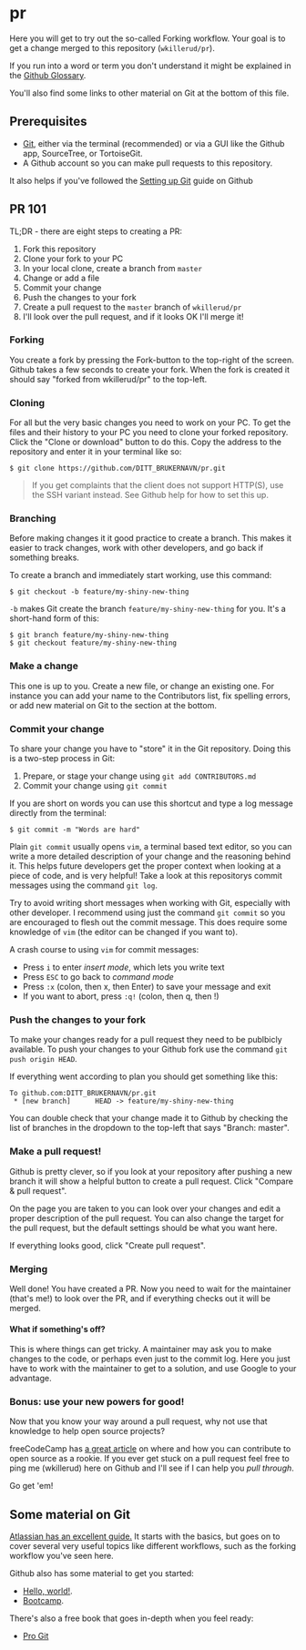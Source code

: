 # pr

Here you will get to try out the so-called Forking workflow. Your
goal is to get a change merged to this repository (`wkillerud/pr`).

If you run into a word or term you don't understand it might be
explained in the
[Github Glossary](https://help.github.com/articles/github-glossary/).

You'll also find some links to other material on Git at the bottom
of this file.

## Prerequisites

* [Git](https://git-scm.com/), either via the terminal (recommended)
or via a GUI like the Github app, SourceTree, or TortoiseGit.
* A Github account so you can make pull requests to this repository.

It also helps if you've followed the
[Setting up Git](https://help.github.com/articles/set-up-git/) guide on Github

## PR 101

TL;DR - there are eight steps to creating a PR:

1. Fork this repository
2. Clone your fork to your PC
3. In your local clone, create a branch from `master`
4. Change or add a file
5. Commit your change
6. Push the changes to your fork
7. Create a pull request to the `master` branch of `wkillerud/pr`
8. I'll look over the pull request, and if it looks OK I'll merge it!

### Forking

You create a fork by pressing the Fork-button to the top-right of the
screen. Github takes a few seconds to create your fork. When the fork
is created it should say "forked from wkillerud/pr" to the top-left.

### Cloning

For all but the very basic changes you need to work on your PC. To get
the files and their history to your PC you need to clone your forked
repository. Click the "Clone or download" button to do this. Copy
the address to the repository and enter it in your terminal like so:

```
$ git clone https://github.com/DITT_BRUKERNAVN/pr.git
```

> If you get complaints that the client does not support HTTP(S), use
> the SSH variant instead. See Github help for how to set this up.

### Branching

Before making changes it it good practice to create a branch. This makes
it easier to track changes, work with other developers, and go back if
something breaks.

To create a branch and immediately start working, use this command:

```
$ git checkout -b feature/my-shiny-new-thing
```

`-b` makes Git create the branch `feature/my-shiny-new-thing` for you.
It's a short-hand form of this:

```
$ git branch feature/my-shiny-new-thing
$ git checkout feature/my-shiny-new-thing
```

### Make a change

This one is up to you. Create a new file, or change an existing one.
For instance you can add your name to the Contributors list, fix
spelling errors, or add new material on Git to the section at the
bottom.

### Commit your change

To share your change you have to "store" it in the Git repository.
Doing this is a two-step process in Git:

1. Prepare, or stage your change using `git add CONTRIBUTORS.md`
2. Commit your change using `git commit`

If you are short on words you can use this shortcut and type a log
message directly from the terminal:

```
$ git commit -m "Words are hard"
```

Plain `git commit` usually opens `vim`, a terminal based text editor,
so you can write a more detailed description of your change and the
reasoning behind it. This helps future developers get the proper context
when looking at a piece of code, and is very helpful! Take a look at this
repositorys commit messages using the command `git log`.

Try to avoid writing short messages when working with Git, especially with
other developer. I recommend using just the command `git commit` so you
are encouraged to flesh out the commit message. This does require some
knowledge of `vim` (the editor can be changed if you want to).

A crash course to using `vim` for commit messages: 

* Press `i` to enter _insert mode_, which lets you write text
* Press `ESC` to go back to _command mode_
* Press `:x` (colon, then x, then Enter) to save your message and exit
* If you want to abort, press `:q!` (colon, then q, then !)

### Push the changes to your fork

To make your changes ready for a pull request they need to be publbicly
available. To push your changes to your Github fork use the command
`git push origin HEAD`.

If everything went according to plan you should get something like this:

```
To github.com:DITT_BRUKERNAVN/pr.git
 * [new branch]      HEAD -> feature/my-shiny-new-thing
```

You can double check that your change made it to Github by checking the
list of branches in the dropdown to the top-left that says "Branch: master".

### Make a pull request!

Github is pretty clever, so if you look at your repository after pushing a
new branch it will show a helpful button to create a pull request. Click 
"Compare & pull request".

On the page you are taken to you can look over your changes and edit a proper
description of the pull request. You can also change the target for the pull
request, but the default settings should be what you want here.

If everything looks good, click "Create pull request".

### Merging

Well done! You have created a PR. Now you need to wait for the maintainer
(that's me!) to look over the PR, and if everything checks out it will be
merged.

#### What if something's off?

This is where things can get tricky. A maintainer may ask you to make changes
to the code, or perhaps even just to the commit log. Here you just have to work
with the maintainer to get to a solution, and use Google to your advantage.

### Bonus: use your new powers for good!

Now that you know your way around a pull request, why not use that knowledge
to help open source projects?

freeCodeCamp has [a great article](https://medium.freecodecamp.org/finding-your-first-open-source-project-or-bug-to-work-on-1712f651e5ba)
on where and how you can contribute to open source as a rookie.
If you ever get stuck on a pull request feel free to ping me (wkillerud)
here on Github and I'll see if I can help you _pull through_.

Go get 'em!

## Some material on Git

[Atlassian has an excellent guide.](https://www.atlassian.com/git/tutorials/what-is-version-control)
It starts with the basics, but goes on to cover several very useful topics like different workflows,
such as the forking workflow you've seen here.

Github also has some material to get you started:

* [Hello, world!](https://guides.github.com/activities/hello-world/).
* [Bootcamp](https://help.github.com/).

There's also a free book that goes in-depth when you feel ready:

* [Pro Git](https://git-scm.com/book/en/v2)

